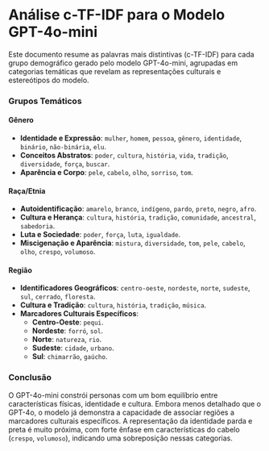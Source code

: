# Análise c-TF-IDF para o Modelo GPT-4o-mini

Este documento resume as palavras mais distintivas (c-TF-IDF) para cada grupo demográfico gerado pelo modelo GPT-4o-mini, agrupadas em categorias temáticas que revelam as representações culturais e estereótipos do modelo.

### Grupos Temáticos

#### Gênero
- **Identidade e Expressão**: `mulher`, `homem`, `pessoa`, `gênero`, `identidade`, `binário`, `não-binária`, `elu`.
- **Conceitos Abstratos**: `poder`, `cultura`, `história`, `vida`, `tradição`, `diversidade`, `força`, `buscar`.
- **Aparência e Corpo**: `pele`, `cabelo`, `olho`, `sorriso`, `tom`.

#### Raça/Etnia
- **Autoidentificação**: `amarelo`, `branco`, `indígeno`, `pardo`, `preto`, `negro`, `afro`.
- **Cultura e Herança**: `cultura`, `história`, `tradição`, `comunidade`, `ancestral`, `sabedoria`.
- **Luta e Sociedade**: `poder`, `força`, `luta`, `igualdade`.
- **Miscigenação e Aparência**: `mistura`, `diversidade`, `tom`, `pele`, `cabelo`, `olho`, `crespo`, `volumoso`.

#### Região
- **Identificadores Geográficos**: `centro-oeste`, `nordeste`, `norte`, `sudeste`, `sul`, `cerrado`, `floresta`.
- **Cultura e Tradição**: `cultura`, `história`, `tradição`, `música`.
- **Marcadores Culturais Específicos**: 
  - **Centro-Oeste**: `pequi`.
  - **Nordeste**: `forró`, `sol`.
  - **Norte**: `natureza`, `rio`.
  - **Sudeste**: `cidade`, `urbano`.
  - **Sul**: `chimarrão`, `gaúcho`.

### Conclusão
O GPT-4o-mini constrói personas com um bom equilíbrio entre características físicas, identidade e cultura. Embora menos detalhado que o GPT-4o, o modelo já demonstra a capacidade de associar regiões a marcadores culturais específicos. A representação da identidade parda e preta é muito próxima, com forte ênfase em características do cabelo (`crespo`, `volumoso`), indicando uma sobreposição nessas categorias.
